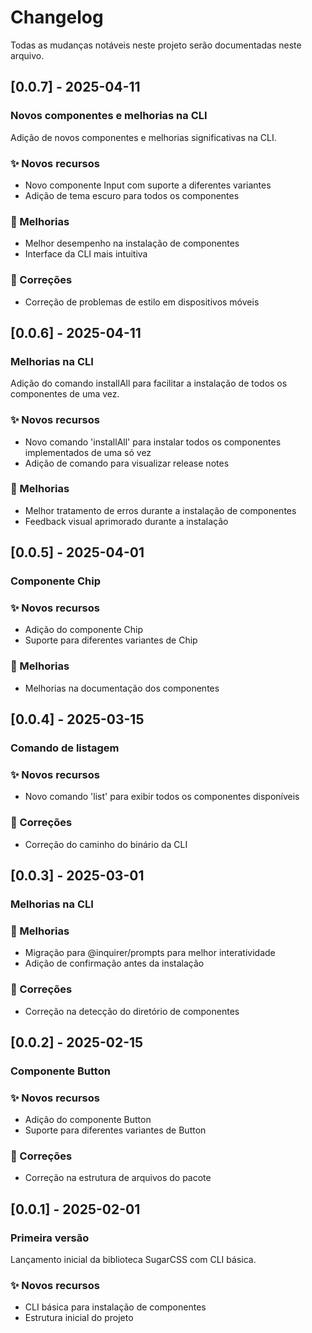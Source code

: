 # Changelog

Todas as mudanças notáveis neste projeto serão documentadas neste arquivo.

## [0.0.7] - 2025-04-11

### Novos componentes e melhorias na CLI

Adição de novos componentes e melhorias significativas na CLI.

### ✨ Novos recursos

- Novo componente Input com suporte a diferentes variantes
- Adição de tema escuro para todos os componentes

### 🚀 Melhorias

- Melhor desempenho na instalação de componentes
- Interface da CLI mais intuitiva

### 🐛 Correções

- Correção de problemas de estilo em dispositivos móveis

## [0.0.6] - 2025-04-11

### Melhorias na CLI

Adição do comando installAll para facilitar a instalação de todos os componentes de uma vez.

### ✨ Novos recursos

- Novo comando 'installAll' para instalar todos os componentes implementados de uma só vez
- Adição de comando para visualizar release notes

### 🚀 Melhorias

- Melhor tratamento de erros durante a instalação de componentes
- Feedback visual aprimorado durante a instalação

## [0.0.5] - 2025-04-01

### Componente Chip

### ✨ Novos recursos

- Adição do componente Chip
- Suporte para diferentes variantes de Chip

### 🚀 Melhorias

- Melhorias na documentação dos componentes

## [0.0.4] - 2025-03-15

### Comando de listagem

### ✨ Novos recursos

- Novo comando 'list' para exibir todos os componentes disponíveis

### 🐛 Correções

- Correção do caminho do binário da CLI

## [0.0.3] - 2025-03-01

### Melhorias na CLI

### 🚀 Melhorias

- Migração para @inquirer/prompts para melhor interatividade
- Adição de confirmação antes da instalação

### 🐛 Correções

- Correção na detecção do diretório de componentes

## [0.0.2] - 2025-02-15

### Componente Button

### ✨ Novos recursos

- Adição do componente Button
- Suporte para diferentes variantes de Button

### 🐛 Correções

- Correção na estrutura de arquivos do pacote

## [0.0.1] - 2025-02-01

### Primeira versão

Lançamento inicial da biblioteca SugarCSS com CLI básica.

### ✨ Novos recursos

- CLI básica para instalação de componentes
- Estrutura inicial do projeto

